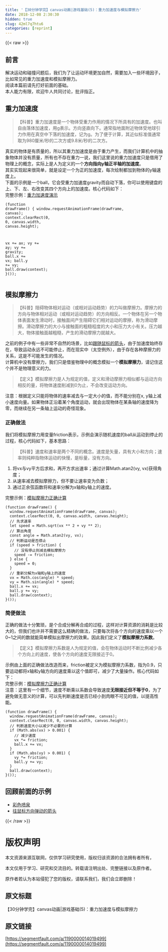 ```yaml
---
title: '【30分钟学完】canvas动画|游戏基础(5)：重力加速度与模拟摩擦力' 
date: 2018-12-08 2:30:30
hidden: true
slug: 42ml7q7htu6
categories: [reprint]
---
```


{{< raw >}}

                    
<h2 id="articleHeader0">前言</h2>
<p>解决运动和碰撞问题后，我们为了让运动环境更加自然，需要加入一些环境因子，比如常见的重力加速度和模拟摩擦力。  <br>阅读本篇前请先打好前面的基础。  <br>本人能力有限，欢迎牛人共同讨论，批评指正。</p>
<h2 id="articleHeader1">重力加速度</h2>
<blockquote>【科普】重力加速度是一个物体受重力作用的情况下所具有的加速度。也叫自由落体加速度，用g表示。方向竖直向下。通常指地面附近物体受地球引力作用在真空中下落的加速度，记为g。为了便于计算，其近似标准值通常取为980厘米/秒的二次方或9.8米/秒的二次方。</blockquote>
<p>真实的物体是有质量的，所以其重力加速度是由于重力产生，而我们计算机中的抽象物体并没有质量，所有也不存在重力一说，我们这里说的重力加速度只是借用了物理上的概念，实际上是人为定义的一个<strong>方向指向y轴正半轴的加速度</strong>。  <br>其实实现起来很简单，就是设定一个为正的加速度，每次绘制都加到物体的y轴速度上。  <br>下面的示例是一个ball，它会受重力加速度gravity而自动下落，你可以使用键盘的上、下、左、右改变其四个方向上的加速度。核心代码如下：  <br>完整示例：<a href="https://nimokuri.github.io/H5Learning-animationDemo/part4/09-gravity.html" rel="nofollow noreferrer" target="_blank">重力加速度演示</a></p>
<div class="widget-codetool" style="display:none;">
      <div class="widget-codetool--inner">
      <span class="selectCode code-tool" data-toggle="tooltip" data-placement="top" title="" data-original-title="全选"></span>
      <span type="button" class="copyCode code-tool" data-toggle="tooltip" data-placement="top" data-clipboard-text="(function drawFrame() {
  window.requestAnimationFrame(drawFrame, canvas);
  context.clearRect(0, 0, canvas.width, canvas.height);

  vx += ax;
  vy += ay;
  vy += gravity;
  ball.x += vx;
  ball.y += vy;
  ball.draw(context);
}());" title="" data-original-title="复制"></span>
      <span type="button" class="saveToNote code-tool" data-toggle="tooltip" data-placement="top" title="" data-original-title="放进笔记"></span>
      </div>
      </div><pre class="hljs mipsasm"><code class="javascipt">(function drawFrame() {
  window.requestAnimationFrame(drawFrame, canvas)<span class="hljs-comment">;</span>
  <span class="hljs-built_in">context</span>.clearRect(<span class="hljs-number">0</span>, <span class="hljs-number">0</span>, canvas.width, canvas.height)<span class="hljs-comment">;</span>

  vx += ax<span class="hljs-comment">;</span>
  vy += ay<span class="hljs-comment">;</span>
  vy += gravity<span class="hljs-comment">;</span>
  <span class="hljs-keyword">ball.x </span>+= vx<span class="hljs-comment">;</span>
  <span class="hljs-keyword">ball.y </span>+= vy<span class="hljs-comment">;</span>
  <span class="hljs-keyword">ball.draw(context);
</span>}())<span class="hljs-comment">;</span></code></pre>
<h2 id="articleHeader2">模拟摩擦力</h2>
<blockquote>【科普】阻碍物体相对运动（或相对运动趋势）的力叫做摩擦力。摩擦力的方向与物体相对运动（或相对运动趋势）的方向相反。一个物体在另一个物体表面发生滑动时，接触面间产生阻碍它们相对运动的摩擦，称为滑动摩擦。滑动摩擦力的大小与接触面的粗糙程度的大小和压力大小有关。压力越大，物体接触面越粗糙，产生的滑动摩擦力就越大。</blockquote>
<p>之前的例子中有一些非常不自然的场景，比如<a href="https://nimokuri.github.io/H5Learning-animationDemo/part4/04-follow-mouse.html" rel="nofollow noreferrer" target="_blank">跟随鼠标的箭头</a>，由于加速度始终存在，导致运动永远不可能停止，而在现实中（太空例外），由于存在各种摩擦力的关系，这是不可能发生的情况。  <br>计算机中没有摩擦力，我们只是借鉴物理中的概念模拟一个<strong>模拟摩擦力</strong>，请记住这个并不是物理意义的力。</p>
<blockquote>【定义】模拟摩擦力是人为规定的值，定义和滑动摩擦力相似都与运动方向相反的量，将物体速度削减到0为止，不会改变运动方向。</blockquote>
<p>注意：根据定义只能将物体的速率减去与一定大小的值，而不能分别在x, y轴上减小速度向量。如果物体正沿着某个角度运动，就会出现物体在某条轴的速度降为零，而继续在另一条轴上运动的奇怪现象。</p>
<h3 id="articleHeader3">正确做法</h3>
<p>我们将模拟摩擦力用变量friction表示，示例会演示随机速度的ball从运动到停止的过程，核心代码如下，基本思路：</p>
<blockquote>【科普】速度和速率是两个不同的概念。速度是矢量，具有大小和方向；速率则纯粹指物体运动的快慢，是标量，没有方向。</blockquote>
<ol>
<li>将vx与vy平方后求和，再开方求出速率；通过计算Math.atan2(vy, vx)获得角度；</li>
<li>从速率减去模拟摩擦力，但不要让速率变为负数；</li>
<li>通过正余弦函数将和速率分解为x轴和y轴上的速度。</li>
</ol>
<p>完整示例：<a href="https://nimokuri.github.io/H5Learning-animationDemo/part5/06-friction-1.html" rel="nofollow noreferrer" target="_blank">模拟摩擦力正确计算</a></p>
<div class="widget-codetool" style="display:none;">
      <div class="widget-codetool--inner">
      <span class="selectCode code-tool" data-toggle="tooltip" data-placement="top" title="" data-original-title="全选"></span>
      <span type="button" class="copyCode code-tool" data-toggle="tooltip" data-placement="top" data-clipboard-text="(function drawFrame() {
  window.requestAnimationFrame(drawFrame, canvas);
  context.clearRect(0, 0, canvas.width, canvas.height);
  // 先求速率
  let speed = Math.sqrt(vx ** 2 + vy ** 2);
  // 算出角度
  const angle = Math.atan2(vy, vx);
  // 判断运动是否停止
  if (speed > friction) {
    // 没有停止则减去模拟摩擦力
    speed -= friction;
  } else {
    speed = 0;
  }
  // 重新分解为x轴和y轴上的速度
  vx = Math.cos(angle) * speed;
  vy = Math.sin(angle) * speed;
  ball.x += vx;
  ball.y += vy;
  ball.draw(context);
}());" title="" data-original-title="复制"></span>
      <span type="button" class="saveToNote code-tool" data-toggle="tooltip" data-placement="top" title="" data-original-title="放进笔记"></span>
      </div>
      </div><pre class="javascript hljs"><code class="javascript">(<span class="hljs-function"><span class="hljs-keyword">function</span> <span class="hljs-title">drawFrame</span>(<span class="hljs-params"></span>) </span>{
  <span class="hljs-built_in">window</span>.requestAnimationFrame(drawFrame, canvas);
  context.clearRect(<span class="hljs-number">0</span>, <span class="hljs-number">0</span>, canvas.width, canvas.height);
  <span class="hljs-comment">// 先求速率</span>
  <span class="hljs-keyword">let</span> speed = <span class="hljs-built_in">Math</span>.sqrt(vx ** <span class="hljs-number">2</span> + vy ** <span class="hljs-number">2</span>);
  <span class="hljs-comment">// 算出角度</span>
  <span class="hljs-keyword">const</span> angle = <span class="hljs-built_in">Math</span>.atan2(vy, vx);
  <span class="hljs-comment">// 判断运动是否停止</span>
  <span class="hljs-keyword">if</span> (speed &gt; friction) {
    <span class="hljs-comment">// 没有停止则减去模拟摩擦力</span>
    speed -= friction;
  } <span class="hljs-keyword">else</span> {
    speed = <span class="hljs-number">0</span>;
  }
  <span class="hljs-comment">// 重新分解为x轴和y轴上的速度</span>
  vx = <span class="hljs-built_in">Math</span>.cos(angle) * speed;
  vy = <span class="hljs-built_in">Math</span>.sin(angle) * speed;
  ball.x += vx;
  ball.y += vy;
  ball.draw(context);
}());</code></pre>
<h3 id="articleHeader4">简便做法</h3>
<p>正确的做法十分繁琐，是个合成分解再合成的过程，这样对计算资源的消耗是比较大的，但我们也许并不需要这么精确的做法，只要每次将各个方向的速度乘以一个0~1之间的数就能简单模拟出摩擦力的效果。因此我们定义了<strong>模拟摩擦力系数</strong>。</p>
<blockquote>【定义】模拟摩擦力系数是人为规定的值，会在物体运动时不断比例减少各个方向上的速度，使各个方向的速度无限接近于0。</blockquote>
<p>示例由上面的正确做法改造而来，friction被定义为模拟摩擦力系数，指为0.9，只要运动都将x轴和y轴方向的速度乘以这个值即可，减少了大量操作。核心代码如下：  <br>完整示例：<a href="https://nimokuri.github.io/H5Learning-animationDemo/part5/06-friction-1.html" rel="nofollow noreferrer" target="_blank">模拟摩擦力正确计算</a>  <br>注意：这里有一个细节，速度不断乘以系数会导致速度<strong>无限接近但不等于0</strong>，为了避免做无意义的计算，可以先判断速度是否已经小到肉眼不可见的值，以提高性能。</p>
<div class="widget-codetool" style="display:none;">
      <div class="widget-codetool--inner">
      <span class="selectCode code-tool" data-toggle="tooltip" data-placement="top" title="" data-original-title="全选"></span>
      <span type="button" class="copyCode code-tool" data-toggle="tooltip" data-placement="top" data-clipboard-text="(function drawFrame() {
  window.requestAnimationFrame(drawFrame, canvas);
  context.clearRect(0, 0, canvas.width, canvas.height);
  // 判断速度大小以减少不必要的计算
  if (Math.abs(vx) > 0.001) {
    // 减少速度
    vx *= friction;
    ball.x += vx;
  }
  if (Math.abs(vy) > 0.001) {
    vy *= friction;
    ball.y += vy;
  }
  ball.draw(context);
}());" title="" data-original-title="复制"></span>
      <span type="button" class="saveToNote code-tool" data-toggle="tooltip" data-placement="top" title="" data-original-title="放进笔记"></span>
      </div>
      </div><pre class="javascript hljs"><code class="javascript">(<span class="hljs-function"><span class="hljs-keyword">function</span> <span class="hljs-title">drawFrame</span>(<span class="hljs-params"></span>) </span>{
  <span class="hljs-built_in">window</span>.requestAnimationFrame(drawFrame, canvas);
  context.clearRect(<span class="hljs-number">0</span>, <span class="hljs-number">0</span>, canvas.width, canvas.height);
  <span class="hljs-comment">// 判断速度大小以减少不必要的计算</span>
  <span class="hljs-keyword">if</span> (<span class="hljs-built_in">Math</span>.abs(vx) &gt; <span class="hljs-number">0.001</span>) {
    <span class="hljs-comment">// 减少速度</span>
    vx *= friction;
    ball.x += vx;
  }
  <span class="hljs-keyword">if</span> (<span class="hljs-built_in">Math</span>.abs(vy) &gt; <span class="hljs-number">0.001</span>) {
    vy *= friction;
    ball.y += vy;
  }
  ball.draw(context);
}());</code></pre>
<h2 id="articleHeader5">回顾前面的示例</h2>
<ul>
<li><a href="https://nimokuri.github.io/H5Learning-animationDemo/part5/02-fountain.html" rel="nofollow noreferrer" target="_blank">彩色喷泉</a></li>
<li><a href="https://nimokuri.github.io/H5Learning-animationDemo/part7/08-spring-4.html" rel="nofollow noreferrer" target="_blank">往鼠标方向弹动的箭头</a></li>
</ul>

                
{{< /raw >}}

# 版权声明
本文资源来源互联网，仅供学习研究使用，版权归该资源的合法拥有者所有，

本文仅用于学习、研究和交流目的。转载请注明出处、完整链接以及原作者。

原作者若认为本站侵犯了您的版权，请联系我们，我们会立即删除！

## 原文标题
【30分钟学完】canvas动画|游戏基础(5)：重力加速度与模拟摩擦力

## 原文链接
[https://segmentfault.com/a/1190000014019499](https://segmentfault.com/a/1190000014019499)


